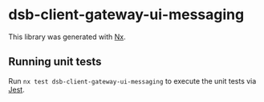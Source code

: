# dsb-client-gateway-ui-messaging

This library was generated with [Nx](https://nx.dev).

## Running unit tests

Run `nx test dsb-client-gateway-ui-messaging` to execute the unit tests via [Jest](https://jestjs.io).
